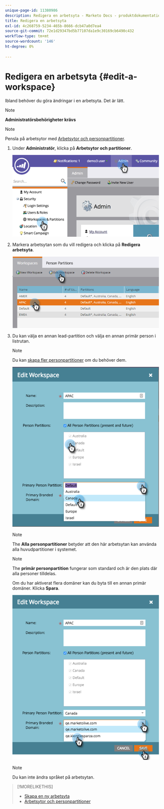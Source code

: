 ```yaml
---
unique-page-id: 11380986
description: Redigera en arbetsyta - Marketo Docs - produktdokumentation
title: Redigera en arbetsyta
exl-id: 4c268759-5234-465b-8666-dcb47a0d7ea4
source-git-commit: 72e1d29347bd5b77107da1e9c30169cb6490c432
workflow-type: tm+mt
source-wordcount: '146'
ht-degree: 0%

---
```


# Redigera en arbetsyta {#edit-a-workspace}

Ibland behöver du göra ändringar i en arbetsyta. Det är lätt.

>[!NOTE]
>
>**Administratörsbehörigheter krävs**

>[!NOTE]
>
>Pensla på arbetsytor med [Arbetsytor och personpartitioner](/help/marketo/product-docs/administration/workspaces-and-person-partitions/understanding-workspaces-and-person-partitions.md).

1. Under **Administratör**, klicka på **Arbetsytor och partitioner**.

   ![](assets/image2014-9-17-11-3a59-3a11-1.png)

1. Markera arbetsytan som du vill redigera och klicka på **Redigera arbetsyta**.

   ![](assets/two-7.png)

1. Du kan välja en annan lead-partition och välja en annan primär person i listrutan.

   >[!NOTE]
   >
   >Du kan [skapa fler personpartitioner](/help/marketo/product-docs/administration/workspaces-and-person-partitions/create-a-person-partition.md) om du behöver dem.

   ![](assets/three-7.png)

   >[!NOTE]
   >
   >The **Alla personpartitioner** betyder att den här arbetsytan kan använda alla huvudpartitioner i systemet.

   >[!NOTE]
   >
   >The **primär personpartition** fungerar som standard och är den plats där alla personer tilldelas.

   Om du har aktiverat flera domäner kan du byta till en annan primär domäner. Klicka **Spara**.

   ![](assets/four-6.png)

   >[!NOTE]
   >
   >Du kan inte ändra språket på arbetsytan.

>[!MORELIKETHIS]
>
>* [Skapa en ny arbetsyta](/help/marketo/product-docs/administration/workspaces-and-person-partitions/create-a-new-workspace.md)
>* [Arbetsytor och personpartitioner](/help/marketo/product-docs/administration/workspaces-and-person-partitions/understanding-workspaces-and-person-partitions.md)


